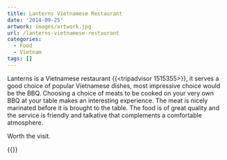 ```yaml
---
title: Lanterns Vietnamese Restaurant
date: '2014-09-25'
artwork: images/artwork.jpg
url: /lanterns-vietnamese-restaurant
categories:
  - Food
  - Vietnam
tags: []
---
```


Lanterns is a Vietnamese restaurant {{<tripadvisor 1515355>}}, it serves a good choice of popular Vietnamese dishes, most impressive choice would be the BBQ. Choosing a choice of meats to be cooked on your very own BBQ at your table makes an interesting experience. The meat is nicely marinated before it is brought to the table. The food is of great quality and the service is friendly and talkative that complements a comfortable atmosphere.

Worth the visit.

{{<place ChIJZV7rmWRncDERH6zs3aF3H-M>}}
